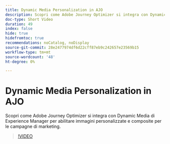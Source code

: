 ```yaml
---
title: Dynamic Media Personalization in AJO
description: Scopri come Adobe Journey Optimizer si integra con Dynamic Media di Experience Manager per abilitare immagini personalizzate e composite per le campagne di marketing.
doc-type: Short Video
duration: 49
index: false
hide: true
hidefromtoc: true
recommendations: noCatalog, noDisplay
source-git-commit: 28e2477974df6d22cff87eb9c242657e23569b15
workflow-type: tm+mt
source-wordcount: '48'
ht-degree: 0%

---
```



# Dynamic Media Personalization in AJO

Scopri come Adobe Journey Optimizer si integra con Dynamic Media di Experience Manager per abilitare immagini personalizzate e composite per le campagne di marketing.

<!-- 62_S520_3442520_48_dynamic-media-personalization-in-ajo -->
>[!VIDEO](https://video.tv.adobe.com/v/3458201/?learn=on&enablevpops=true)
